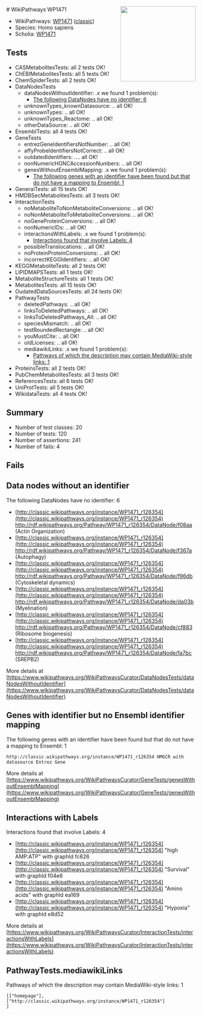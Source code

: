 <img style="float: right; width: 200px" src="https://upload.wikimedia.org/wikipedia/commons/thumb/8/83/Wplogo_with_text_500.png/640px-Wplogo_with_text_500.png" />
# WikiPathways WP1471

* WikiPathways: [WP1471](https://wikipathways.org/pathways/WP1471) ([classic](https://classic.wikipathways.org/instance/WP1471))
* Species: Homo sapiens
* Scholia: [WP1471](https://scholia.toolforge.org/wikipathways/WP1471)
## Tests
* CASMetabolitesTests: all 2 tests OK!
* ChEBIMetabolitesTests: all 5 tests OK!
* ChemSpiderTests: all 2 tests OK!
* DataNodesTests
    * dataNodesWithoutIdentifier: .x we found 1 problem(s):
        * [The following DataNodes have no identifier: 6](#d2d32fa5)
    * unknownTypes_knownDatasource: .. all OK!
    * unknownTypes: .. all OK!
    * unknownTypes_Reactome: .. all OK!
    * otherDataSource: .. all OK!
* EnsemblTests: all 4 tests OK!
* GeneTests
    * entrezGeneIdentifiersNotNumber: .. all OK!
    * affyProbeIdentifiersNotCorrect: .. all OK!
    * outdatedIdentifiers: .... all OK!
    * nonNumericHGNCAccessionNumbers: .. all OK!
    * genesWithoutEnsemblMapping: .x we found 1 problem(s):
        * [The following genes with an identifier have been found but that do not have a mapping to Ensembl: 1](#40286d83)
* GeneralTests: all 15 tests OK!
* HMDBSecMetabolitesTests: all 3 tests OK!
* InteractionTests
    * noMetaboliteToNonMetaboliteConversions: .. all OK!
    * noNonMetaboliteToMetaboliteConversions: .. all OK!
    * noGeneProteinConversions: .. all OK!
    * nonNumericIDs: .. all OK!
    * interactionsWithLabels: .x we found 1 problem(s):
        * [Interactions found that involve Labels: 4](#630d267b)
    * possibleTranslocations: .. all OK!
    * noProteinProteinConversions: .. all OK!
    * incorrectKEGGIdentifiers: .. all OK!
* KEGGMetaboliteTests: all 2 tests OK!
* LIPIDMAPSTests: all 1 tests OK!
* MetaboliteStructureTests: all 1 tests OK!
* MetabolitesTests: all 15 tests OK!
* OudatedDataSourcesTests: all 24 tests OK!
* PathwayTests
    * deletedPathways: .. all OK!
    * linksToDeletedPathways: .. all OK!
    * linksToDeletedPathways_All: .. all OK!
    * speciesMismatch: .. all OK!
    * testRoundedRectangle: .. all OK!
    * youMustCite: .. all OK!
    * oldLicenses: .. all OK!
    * mediawikiLinks: .x we found 1 problem(s):
        * [Pathways of which the description may contain MediaWiki-style links: 1](#da69cf45)
* ProteinsTests: all 2 tests OK!
* PubChemMetabolitesTests: all 3 tests OK!
* ReferencesTests: all 6 tests OK!
* UniProtTests: all 5 tests OK!
* WikidataTests: all 4 tests OK!


## Summary

* Number of test classes: 20
* Number of tests: 120
* Number of assertions: 241
* Number of fails: 4

## Fails

<a name="d2d32fa5" />

## Data nodes without an identifier

The following DataNodes have no identifier: 6

* [http://classic.wikipathways.org/instance/WP1471_r126354](http://classic.wikipathways.org/instance/WP1471_r126354) http://rdf.wikipathways.org/Pathway/WP1471_r126354/DataNode/f08aa (Actin Organization)
* [http://classic.wikipathways.org/instance/WP1471_r126354](http://classic.wikipathways.org/instance/WP1471_r126354) http://rdf.wikipathways.org/Pathway/WP1471_r126354/DataNode/f367a (Autophagy)
* [http://classic.wikipathways.org/instance/WP1471_r126354](http://classic.wikipathways.org/instance/WP1471_r126354) http://rdf.wikipathways.org/Pathway/WP1471_r126354/DataNode/f96db (Cytoskeletal dynamics)
* [http://classic.wikipathways.org/instance/WP1471_r126354](http://classic.wikipathways.org/instance/WP1471_r126354) http://rdf.wikipathways.org/Pathway/WP1471_r126354/DataNode/da03b (Myelination)
* [http://classic.wikipathways.org/instance/WP1471_r126354](http://classic.wikipathways.org/instance/WP1471_r126354) http://rdf.wikipathways.org/Pathway/WP1471_r126354/DataNode/cf883 (Ribosome biogenesis)
* [http://classic.wikipathways.org/instance/WP1471_r126354](http://classic.wikipathways.org/instance/WP1471_r126354) http://rdf.wikipathways.org/Pathway/WP1471_r126354/DataNode/fa7bc (SREPB2)


More details at [https://www.wikipathways.org/WikiPathwaysCurator/DataNodesTests/dataNodesWithoutIdentifier](https://www.wikipathways.org/WikiPathwaysCurator/DataNodesTests/dataNodesWithoutIdentifier)

<a name="40286d83" />

## Genes with identifier but no Ensembl identifier mapping

The following genes with an identifier have been found but that do not have a mapping to Ensembl: 1
```
http://classic.wikipathways.org/instance/WP1471_r126354 HMGCR with datasource Entrez Gene
```

More details at [https://www.wikipathways.org/WikiPathwaysCurator/GeneTests/genesWithoutEnsemblMapping](https://www.wikipathways.org/WikiPathwaysCurator/GeneTests/genesWithoutEnsemblMapping)

<a name="630d267b" />

## Interactions with Labels

Interactions found that involve Labels: 4

* [http://classic.wikipathways.org/instance/WP1471_r126354](http://classic.wikipathways.org/instance/WP1471_r126354) "high AMP:ATP" with graphId fc626
* [http://classic.wikipathways.org/instance/WP1471_r126354](http://classic.wikipathways.org/instance/WP1471_r126354) "Survival" with graphId f04e6
* [http://classic.wikipathways.org/instance/WP1471_r126354](http://classic.wikipathways.org/instance/WP1471_r126354) "Amino acids" with graphId ea169
* [http://classic.wikipathways.org/instance/WP1471_r126354](http://classic.wikipathways.org/instance/WP1471_r126354) "Hypoxia" with graphId e8d52


More details at [https://www.wikipathways.org/WikiPathwaysCurator/InteractionTests/interactionsWithLabels](https://www.wikipathways.org/WikiPathwaysCurator/InteractionTests/interactionsWithLabels)

<a name="da69cf45" />

## PathwayTests.mediawikiLinks

Pathways of which the description may contain MediaWiki-style links: 1
```
[["homepage"],
["http://classic.wikipathways.org/instance/WP1471_r126354"]
]
```

